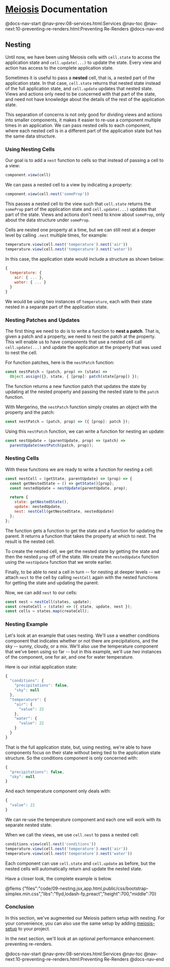 # [Meiosis](https://meiosis.js.org) Documentation

@docs-nav-start
@nav-prev:08-services.html:Services
@nav-toc
@nav-next:10-preventing-re-renders.html:Preventing Re-Renders
@docs-nav-end

## Nesting

Until now, we have been using Meiosis cells with `cell.state` to access the application state and
`cell.update(...)` to update the state. Every view and action has access to the complete application
state.

Sometimes it is useful to pass a **nested** cell, that is, a nested part of the application state.
In that case, `cell.state` returns that nested state instead of the full application state, and
`cell.update` updates that nested state. Views and actions only need to be concerned with that part
of the state, and need not have knowledge about the details of the rest of the application state.

This separation of concerns is not only good for dividing views and actions into smaller components,
it makes it easier to re-use a component multiple times in an application. We can pass nested cells
to each component, where each nested cell is in a different part of the application state but has
the same data structure.

### Using Nesting Cells

Our goal is to add a `nest` function to cells so that instead of passing a cell to a view:

```js
component.view(cell)
```

We can pass a nested cell to a view by indicating a property:

```js
component.view(cell.nest('someProp'))
```

This passes a nested cell to the view such that `cell.state` returns the `someProp` part of the
application state and `cell.update(...)` updates that part of the state. Views and actions don't
need to know about `someProp`, only about the data structure under `someProp`.

Cells are nested one property at a time, but we can still nest at a deeper level by calling `.nest`
multiple times, for example:

```js
temperature.view(cell.nest('temperature').nest('air'))
temperature.view(cell.nest('temperature').nest('water'))
```

In this case, the application state would include a structure as shown below:

```js
{
  temperature: {
    air: { ... },
    water: { ... }
  }
}
```

We would be using two instances of `temperature`, each with their state nested in a separate part of
the application state.

### Nesting Patches and Updates

The first thing we need to do is to write a function to **nest a patch**. That is, given a patch and
a property, we need to nest the patch at the property. This will enable us to have components that
use a nested cell call `cell.update(...)` and update the application at the property that was used
to nest the cell.

For function patches, here is the `nestPatch` function:

```js
const nestPatch = (patch, prop) => (state) =>
  Object.assign({}, state, { [prop]: patch(state[prop]) });
```

The function returns a new function patch that updates the state by updating at the nested property
and passing the nested state to the `patch` function.

With Mergerino, the `nestPatch` function simply creates an object with the property and the patch:

```js
const nestPatch = (patch, prop) => ({ [prop]: patch });
```

Using this `nestPatch` function, we can write a function for nesting an update:

```js
const nestUpdate = (parentUpdate, prop) => (patch) =>
  parentUpdate(nestPatch(patch, prop));
```

### Nesting Cells

With these functions we are ready to write a function for nesting a cell:

```js
const nestCell = (getState, parentUpdate) => (prop) => {
  const getNestedState = () => getState()[prop];
  const nestedUpdate = nestUpdate(parentUpdate, prop);

  return {
    state: getNestedState(),
    update: nestedUpdate,
    nest: nestCell(getNestedState, nestedUpdate)
  };
};
```

The function gets a function to get the state and a function for updating the parent. It returns a
function that takes the property at which to nest. The result is the nested cell.

To create the nested cell, we get the nested state by getting the state and then the nested `prop` off of the state. We create the `nestedUpdate` function using the `nestUpdate` function that we wrote earlier.

Finally, to be able to nest a cell in turn -- for nesting at deeper levels -- we attach `nest` to
the cell by calling `nestCell` again with the nested functions for getting the state and updating
the parent.

Now, we can add `nest` to our cells:

```js
const nest = nestCell(states, update);
const createCell = (state) => ({ state, update, nest });
const cells = states.map(createCell);
```

### Nesting Example

Let's look at an example that uses nesting. We'll use a weather conditions component that indicates
whether or not there are precipitations, and the sky -- sunny, cloudy, or a mix. We'll also use the
temperature component that we've been using so far -- but in this example, we'll use _two_ instances
of the component, one for air, and one for water temperature.

Here is our initial application state:

```js
{
  "conditions": {
    "precipitations": false,
    "sky": null
  },
  "temperature": {
    "air": {
      "value": 22
    },
    "water": {
      "value": 22
    }
  }
}
```

That is the full application state, but, using nesting, we're able to have components focus on their
state without being tied to the application state structure. So the conditions component is only
concerned with:

```js
{
  "precipitations": false,
  "sky": null
}
```

And each temperature component only deals with:

```js
{
  "value": 22
}
```

We can re-use the temperature component and each one will work with its separate nested state.

When we call the views, we use `cell.nest` to pass a nested cell:

```js
conditions.view(cell.nest('conditions'))
temperature.view(cell.nest('temperature').nest('air'))
temperature.view(cell.nest('temperature').nest('water'))
```

Each component can use `cell.state` and `cell.update` as before, but the nested cells will
automatically return and update the nested state.

Have a closer look, the complete example is below.

@flems {"files":"code/09-nesting.jsx,app.html,public/css/bootstrap-simplex.min.css","libs":"flyd,lodash-fp,preact","height":700,"middle":70}

### Conclusion

In this section, we've augmented our Meiosis pattern setup with nesting. For your convenience, you
can also use the same setup by adding [meiosis-setup](https://meiosis.js.org/setup) to your project.

In the next section, we'll look at an optional performance enhancement: preventing re-renders.

@docs-nav-start
@nav-prev:08-services.html:Services
@nav-toc
@nav-next:10-preventing-re-renders.html:Preventing Re-Renders
@docs-nav-end

